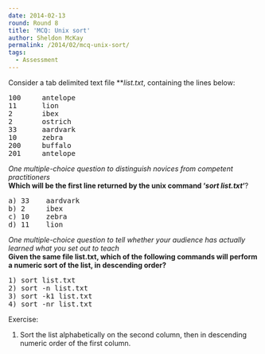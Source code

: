 ```yaml
---
date: 2014-02-13
round: Round 8
title: 'MCQ: Unix sort'
author: Sheldon McKay
permalink: /2014/02/mcq-unix-sort/
tags:
  - Assessment
---
```

Consider a tab delimited text file ***list.txt</b>*, containing the lines below:</p> 
<pre>100     antelope
11      lion
2       ibex
2       ostrich
33      aardvark
10      zebra
200     buffalo
201     antelope
</pre>

*One multiple-choice question to distinguish novices from competent practitioners*  
**Which will be the first line returned by the unix command &#8216;*sort list.txt*&#8216;**?

<pre>a) 33    aardvark
b) 2     ibex
c) 10    zebra
d) 11    lion
</pre>

*One multiple-choice question to tell whether your audience has actually learned what you set out to teach*  
**Given the same file list.txt, which of the following commands will perform a numeric sort of the list, in descending order?**

<pre>1) sort list.txt
2) sort -n list.txt
3) sort -k1 list.txt
4) sort -nr list.txt
</pre>

Exercise:  
1) Sort the list alphabetically on the second column, then in descending numeric order of the first column.

